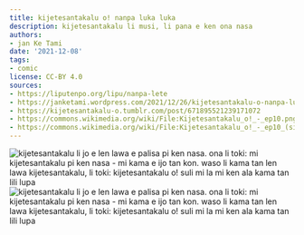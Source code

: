```yaml
---
title: kijetesantakalu o! nanpa luka luka
description: kijetesantakalu li musi, li pana e ken ona nasa
authors:
- jan Ke Tami
date: '2021-12-08'
tags:
- comic
license: CC-BY 4.0
sources:
- https://liputenpo.org/lipu/nanpa-lete
- https://janketami.wordpress.com/2021/12/26/kijetesantakalu-o-nanpa-luka-luka/
- https://kijetesantakalu-o.tumblr.com/post/671895521239171072
- https://commons.wikimedia.org/wiki/File:Kijetesantakalu_o!_-_ep10.png
- https://commons.wikimedia.org/wiki/File:Kijetesantakalu_o!_-_ep10_(sitelen_pona).png
---
```


![kijetesantakalu li jo e len lawa e palisa pi ken nasa. ona li toki: mi kijetesantakalu pi ken nasa - mi kama e ijo tan kon. waso li kama tan len lawa kijetesantakalu, li toki: kijetesantakalu o! suli mi la mi ken ala kama tan lili lupa](https://upload.wikimedia.org/wikipedia/commons/d/d4/Kijetesantakalu_o%21_-_ep10.png)
![kijetesantakalu li jo e len lawa e palisa pi ken nasa. ona li toki: mi kijetesantakalu pi ken nasa - mi kama e ijo tan kon. waso li kama tan len lawa kijetesantakalu, li toki: kijetesantakalu o! suli mi la mi ken ala kama tan lili lupa](https://upload.wikimedia.org/wikipedia/commons/5/57/Kijetesantakalu_o%21_-_ep10_%28sitelen_pona%29.png)